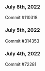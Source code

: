 ### July 8th, 2022

Commit #110318

### July 5th, 2022

Commit #314353


### July 4th, 2022

Commit #72281
